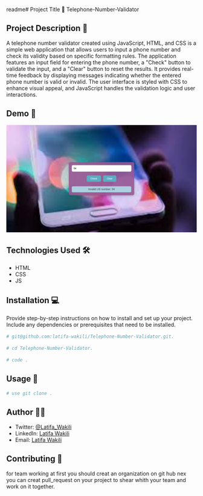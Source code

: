 readme# Project Title 🚀
Telephone-Number-Validator
## Project Description 📝

A telephone number validator created using JavaScript, HTML, and CSS is a simple web application that allows users to input a phone number and check its validity based on specific formatting rules. The application features an input field for entering the phone number, a "Check" button to validate the input, and a "Clear" button to reset the results. It provides real-time feedback by displaying messages indicating whether the entered phone number is valid or invalid. The user interface is styled with CSS to enhance visual appeal, and JavaScript handles the validation logic and user interactions.


## Demo 📸
![Demo](T-N-V.png)
## Technologies Used 🛠️

- HTML
- CSS
- JS

## Installation 💻

Provide step-by-step instructions on how to install and set up your project. Include any dependencies or prerequisites that need to be installed.

```bash
# git@github.com:latifa-wakili/Telephone-Number-Validator.git.
```

```bash
# cd Telephone-Number-Validator.
```


 ```bash
# code .
```

## Usage 🎯

```bash
# use git clone .
```

## Author 👩‍💻
- Twitter: [@Latifa_Wakili](https://x.com/WakiliLatifa?t=wlHTh8JuyFprQsN_hZQGWQ&s=08)
- LinkedIn: [Latifa Wakili](https://www.linkedin.com/in/latifa-wakili-68423b277?utm_source=share&utm_campaign=share_via&utm_content=profile&utm_medium=android_app)
- Email: [Latifa Wakili](saavenwakili@gmail.com)

## Contributing 🤝
for team working at first you should creat an organization on git hub nex you can creat pull_request on your project to shear whith your team and work on it together.

